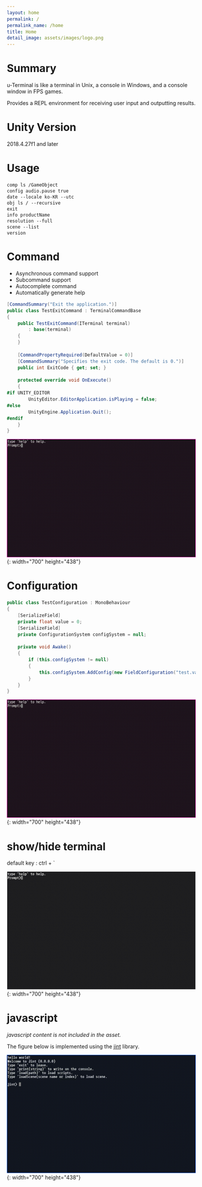 ```yaml
---
layout: home
permalink: /
permalink_name: /home
title: Home
detail_image: assets/images/logo.png
---
```


# Summary

u-Terminal is like a terminal in Unix, a console in Windows, and a console window in FPS games.

Provides a REPL environment for receiving user input and outputting results.

# Unity Version

2018.4.27f1 and later

# Usage

```
comp ls /GameObject
config audio.pause true
date --locale ko-KR --utc
obj ls / --recursive
exit
info productName
resolution --full
scene --list
version
```

# Command

* Asynchronous command support
* Subcommand support
* Autocomplete command
* Automatically generate help

```cs
[CommandSummary("Exit the application.")]
public class TestExitCommand : TerminalCommandBase
{
    public TestExitCommand(ITerminal terminal)
        : base(terminal)
    {
    }

    [CommandPropertyRequired(DefaultValue = 0)]
    [CommandSummary("Specifies the exit code. The default is 0.")]
    public int ExitCode { get; set; }

    protected override void OnExecute()
    {
#if UNITY_EDITOR
        UnityEditor.EditorApplication.isPlaying = false;
#else
        UnityEngine.Application.Quit();
#endif
    }
}
```

![restart-command](./assets/images/restart-command.gif){: width="700" height="438"}


# Configuration

```cs
public class TestConfiguration : MonoBehaviour
{
    [SerializeField]
    private float value = 0;
    [SerializeField]
    private ConfigurationSystem configSystem = null;

    private void Awake()
    {
        if (this.configSystem != null)
        {
            this.configSystem.AddConfig(new FieldConfiguration("test.value", this, nameof(value)) { DefaultValue = this.value });
        }
    }
}
```

![config-command](./assets/images/config-command.gif){: width="700" height="438"}


# show/hide terminal

default key : ctrl + `

![visible-controller](./assets/images/visible-controller.gif){: width="700" height="438"}


# javascript

*javascript content is not included in the asset.*

The figure below is implemented using the [jint](https://github.com/sebastienros/jint) library.

![visible-controller](./assets/images/javascript.gif){: width="700" height="438"}
